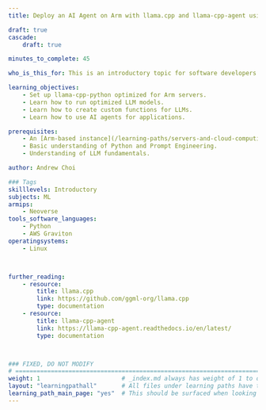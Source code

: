```yaml
---
title: Deploy an AI Agent on Arm with llama.cpp and llama-cpp-agent using KleidiAI.

draft: true
cascade:
    draft: true

minutes_to_complete: 45

who_is_this_for: This is an introductory topic for software developers and ML engineers looking to deploy an AI agent application.

learning_objectives:
    - Set up llama-cpp-python optimized for Arm servers.
    - Learn how to run optimized LLM models.
    - Learn how to create custom functions for LLMs.
    - Learn how to use AI agents for applications.

prerequisites:
    - An [Arm-based instance](/learning-paths/servers-and-cloud-computing/csp/) from a cloud service provider or an on-premise Arm server.
    - Basic understanding of Python and Prompt Engineering.
    - Understanding of LLM fundamentals.

author: Andrew Choi

### Tags
skilllevels: Introductory
subjects: ML
armips:
    - Neoverse
tools_software_languages:
    - Python
    - AWS Graviton
operatingsystems:
    - Linux



further_reading:
    - resource:
        title: llama.cpp
        link: https://github.com/ggml-org/llama.cpp
        type: documentation
    - resource:
        title: llama-cpp-agent
        link: https://llama-cpp-agent.readthedocs.io/en/latest/
        type: documentation



### FIXED, DO NOT MODIFY
# ================================================================================
weight: 1                       # _index.md always has weight of 1 to order correctly
layout: "learningpathall"       # All files under learning paths have this same wrapper
learning_path_main_page: "yes"  # This should be surfaced when looking for related content. Only set for _index.md of learning path content.
---
```

